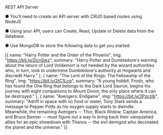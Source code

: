 REST API Server

● You’ll need to create an API server with CRUD based routes using NodeJS

● Using your API, users can Create, Read, Update or Delete data from the database.

● Use MongoDB to store the following data to get you started.

[{
name: "Harry Potter and the Order of the Phoenix",
img: "https://bit.ly/2IcnSwz",
summary: "Harry Potter and Dumbledore's warning about the return of Lord Voldemort is not heeded by the wizard authorities who, in turn, look to undermine Dumbledore's authority at Hogwarts and discredit Harry."
}, {
name: "The Lord of the Rings: The Fellowship of the Ring",
img: "https://bit.ly/2tC1Lcg",
summary: "A young hobbit, Frodo, who has found the One Ring that belongs to the Dark Lord Sauron, begins his journey with eight companions to Mount Doom, the only place where it can be destroyed."
}, {
name: "Avengers: Endgame",
img: "https://bit.ly/2Pzczlb",
summary: "Adrift in space with no food or water, Tony Stark sends a message to Pepper Potts as his oxygen supply starts to dwindle. Meanwhile, the remaining Avengers -- Thor, Black Widow, Captain America, and Bruce Banner -- must figure out a way to bring back their vanquished allies for an epic showdown with Thanos -- the evil demigod who decimated the planet and the universe."
}]

